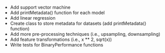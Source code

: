 - Add support vector machine
- Add printMetadata() function for each model
- Add linear regression
- Create class to store metadata for datasets (add printMetadata() function)
- Add more pre-processing techniques (i.e., upsampling, downsampling)
- Add feature transformations (i.e., x ** 2, sqrt(x))
- Write tests for BinaryPerformance functions